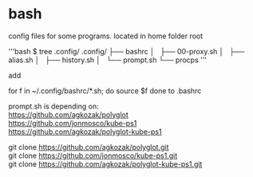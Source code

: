 # bash

config files for some programs. located in home folder root

'''bash
 $ tree .config/
.config/
├── bashrc
│   ├── 00-proxy.sh
│   ├── alias.sh
│   ├── history.sh
│   └── prompt.sh
└── procps
'''


add

for f in ~/.config/bashrc/*.sh; do
  source $f
done
to .bashrc

prompt.sh is depending on:   
https://github.com/agkozak/polyglot  
https://github.com/jonmosco/kube-ps1  
https://github.com/agkozak/polyglot-kube-ps1  

git clone https://github.com/agkozak/polyglot.git  
git clone https://github.com/jonmosco/kube-ps1.git  
git clone https://github.com/agkozak/polyglot-kube-ps1.git  
